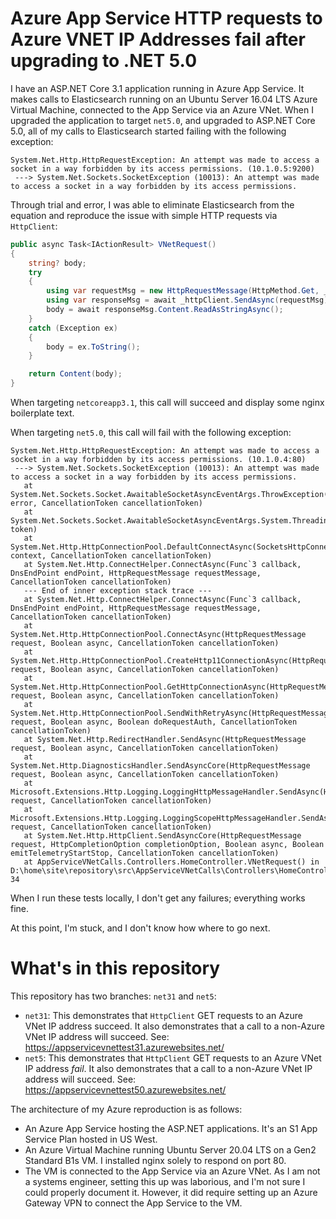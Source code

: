 # Azure App Service HTTP requests to Azure VNET IP Addresses fail after upgrading to .NET 5.0 #

I have an ASP.NET Core 3.1 application running in Azure App Service. It makes calls to Elasticsearch running on an Ubuntu Server 16.04 LTS Azure Virtual Machine, connected to the App Service via an Azure VNet. When I upgraded the application to target `net5.0`, and upgraded to ASP.NET Core 5.0, all of my calls to Elasticsearch started failing with the following exception:

```
System.Net.Http.HttpRequestException: An attempt was made to access a socket in a way forbidden by its access permissions. (10.1.0.5:9200)
 ---> System.Net.Sockets.SocketException (10013): An attempt was made to access a socket in a way forbidden by its access permissions.
```

Through trial and error, I was able to eliminate Elasticsearch from the equation and reproduce the issue with simple HTTP requests via `HttpClient`:

```csharp
public async Task<IActionResult> VNetRequest()
{
    string? body;
    try
    {
        using var requestMsg = new HttpRequestMessage(HttpMethod.Get, _testRequest.VNetEndpoint);
        using var responseMsg = await _httpClient.SendAsync(requestMsg);
        body = await responseMsg.Content.ReadAsStringAsync();
    }
    catch (Exception ex)
    {
        body = ex.ToString();
    }

    return Content(body);
}
```

When targeting `netcoreapp3.1`, this call will succeed and display some nginx boilerplate text.

When targeting `net5.0`, this call will fail with the following exception:

```
System.Net.Http.HttpRequestException: An attempt was made to access a socket in a way forbidden by its access permissions. (10.1.0.4:80)
 ---> System.Net.Sockets.SocketException (10013): An attempt was made to access a socket in a way forbidden by its access permissions.
   at System.Net.Sockets.Socket.AwaitableSocketAsyncEventArgs.ThrowException(SocketError error, CancellationToken cancellationToken)
   at System.Net.Sockets.Socket.AwaitableSocketAsyncEventArgs.System.Threading.Tasks.Sources.IValueTaskSource.GetResult(Int16 token)
   at System.Net.Http.HttpConnectionPool.DefaultConnectAsync(SocketsHttpConnectionContext context, CancellationToken cancellationToken)
   at System.Net.Http.ConnectHelper.ConnectAsync(Func`3 callback, DnsEndPoint endPoint, HttpRequestMessage requestMessage, CancellationToken cancellationToken)
   --- End of inner exception stack trace ---
   at System.Net.Http.ConnectHelper.ConnectAsync(Func`3 callback, DnsEndPoint endPoint, HttpRequestMessage requestMessage, CancellationToken cancellationToken)
   at System.Net.Http.HttpConnectionPool.ConnectAsync(HttpRequestMessage request, Boolean async, CancellationToken cancellationToken)
   at System.Net.Http.HttpConnectionPool.CreateHttp11ConnectionAsync(HttpRequestMessage request, Boolean async, CancellationToken cancellationToken)
   at System.Net.Http.HttpConnectionPool.GetHttpConnectionAsync(HttpRequestMessage request, Boolean async, CancellationToken cancellationToken)
   at System.Net.Http.HttpConnectionPool.SendWithRetryAsync(HttpRequestMessage request, Boolean async, Boolean doRequestAuth, CancellationToken cancellationToken)
   at System.Net.Http.RedirectHandler.SendAsync(HttpRequestMessage request, Boolean async, CancellationToken cancellationToken)
   at System.Net.Http.DiagnosticsHandler.SendAsyncCore(HttpRequestMessage request, Boolean async, CancellationToken cancellationToken)
   at Microsoft.Extensions.Http.Logging.LoggingHttpMessageHandler.SendAsync(HttpRequestMessage request, CancellationToken cancellationToken)
   at Microsoft.Extensions.Http.Logging.LoggingScopeHttpMessageHandler.SendAsync(HttpRequestMessage request, CancellationToken cancellationToken)
   at System.Net.Http.HttpClient.SendAsyncCore(HttpRequestMessage request, HttpCompletionOption completionOption, Boolean async, Boolean emitTelemetryStartStop, CancellationToken cancellationToken)
   at AppServiceVNetCalls.Controllers.HomeController.VNetRequest() in D:\home\site\repository\src\AppServiceVNetCalls\Controllers\HomeController.cs:line 34
```

When I run these tests locally, I don't get any failures; everything works fine. 

At this point, I'm stuck, and I don't know how where to go next.


# What's in this repository #

This repository has two branches: `net31` and `net5`:

- `net31`: This demonstrates that `HttpClient` GET requests to an Azure VNet IP address succeed. It also demonstrates that a call to a non-Azure VNet IP address will succeed. See: https://appservicevnettest31.azurewebsites.net/
- `net5`: This demonstrates that `HttpClient` GET requests to an Azure VNet IP address *fail*. It also demonstrates that a call to a non-Azure VNet IP address will succeed. See: https://appservicevnettest50.azurewebsites.net/

The architecture of my Azure reproduction is as follows:

- An Azure App Service hosting the ASP.NET applications. It's an S1 App Service Plan hosted in US West.
- An Azure Virtual Machine running Ubuntu Server 20.04 LTS on a Gen2 Standard B1s VM. I installed nginx solely to respond on port 80.
- The VM is connected to the App Service via an Azure VNet. As I am not a systems engineer, setting this up was laborious, and I'm not sure I could properly document it. However, it did require setting up an Azure Gateway VPN to connect the App Service to the VM.

